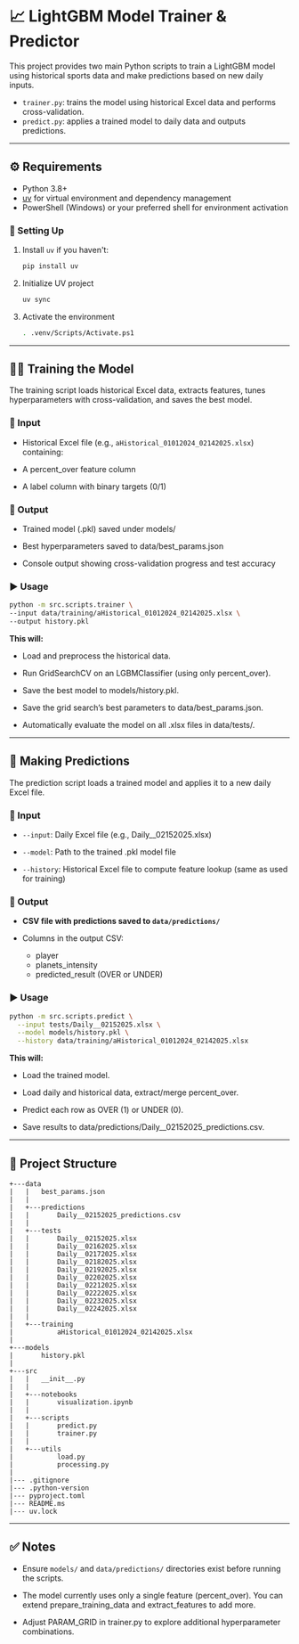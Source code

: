 # 📈 LightGBM Model Trainer & Predictor

This project provides two main Python scripts to train a LightGBM model using historical sports data and make predictions based on new daily inputs.

- `trainer.py`: trains the model using historical Excel data and performs cross-validation.
- `predict.py`: applies a trained model to daily data and outputs predictions.

---

## ⚙️ Requirements

- Python 3.8+
- [uv](https://github.com/astral-sh/uv) for virtual environment and dependency management
- PowerShell (Windows) or your preferred shell for environment activation

### 🔧 Setting Up

1. Install `uv` if you haven't:
    ```bash
    pip install uv
    ```

2. Initialize UV project
    ```bash
    uv sync
    ```

3. Activate the environment
    ```bash
    . .venv/Scripts/Activate.ps1
    ```
--- 

## 🏋️‍♂️ Training the Model
The training script loads historical Excel data, extracts features, tunes hyperparameters with cross-validation, and saves the best model.

### 🔢 Input
- Historical Excel file (e.g., `aHistorical_01012024_02142025.xlsx`) containing:

- A percent_over feature column

- A label column with binary targets (0/1)

### 💾 Output
- Trained model (.pkl) saved under models/

- Best hyperparameters saved to data/best_params.json

- Console output showing cross-validation progress and test accuracy

### ▶️ Usage
```bash
python -m src.scripts.trainer \
--input data/training/aHistorical_01012024_02142025.xlsx \
--output history.pkl
```

**This will:**
- Load and preprocess the historical data.

- Run GridSearchCV on an LGBMClassifier (using only percent_over).

- Save the best model to models/history.pkl.

- Save the grid search’s best parameters to data/best_params.json.

- Automatically evaluate the model on all .xlsx files in data/tests/.

---

## 🔮 Making Predictions
The prediction script loads a trained model and applies it to a new daily Excel file.

### 🔢 Input
- `--input`: Daily Excel file (e.g., Daily__02152025.xlsx)

- `--model`: Path to the trained .pkl model file

- `--history`: Historical Excel file to compute feature lookup (same as used for training)

### 💾 Output
- **CSV file with predictions saved to `data/predictions/`**

- Columns in the output CSV:
    - player
    - planets_intensity
    - predicted_result (OVER or UNDER)

### ▶️ Usage
```bash
python -m src.scripts.predict \
  --input tests/Daily__02152025.xlsx \
  --model models/history.pkl \
  --history data/training/aHistorical_01012024_02142025.xlsx
```
**This will:**

- Load the trained model.

- Load daily and historical data, extract/merge percent_over.

- Predict each row as OVER (1) or UNDER (0).

- Save results to data/predictions/Daily__02152025_predictions.csv.

---

## 📁 Project Structure


```plaintext
+---data
|   |   best_params.json
|   |
|   +---predictions
|   |       Daily__02152025_predictions.csv
|   |
|   +---tests
|   |       Daily__02152025.xlsx
|   |       Daily__02162025.xlsx
|   |       Daily__02172025.xlsx
|   |       Daily__02182025.xlsx
|   |       Daily__02192025.xlsx
|   |       Daily__02202025.xlsx
|   |       Daily__02212025.xlsx
|   |       Daily__02222025.xlsx
|   |       Daily__02232025.xlsx
|   |       Daily__02242025.xlsx
|   |
|   +---training
|           aHistorical_01012024_02142025.xlsx
|
+---models
|       history.pkl
|
+---src
|   |   __init__.py
|   |
|   +---notebooks
|   |       visualization.ipynb
|   |
|   +---scripts
|   |       predict.py
|   |       trainer.py
|   |    
|   +---utils
|           load.py
|           processing.py
|
|--- .gitignore
|--- .python-version
|--- pyproject.toml
|--- README.ms
|--- uv.lock
```

---

## ✅ Notes
- Ensure `models/` and `data/predictions/` directories exist before running the scripts.

- The model currently uses only a single feature (percent_over). You can extend prepare_training_data and extract_features to add more.

- Adjust PARAM_GRID in trainer.py to explore additional hyperparameter combinations.
